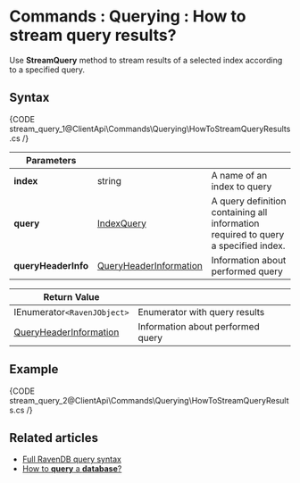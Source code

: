 # Commands : Querying : How to stream query results?

Use **StreamQuery** method to stream results of a selected index according to a specified query.

## Syntax

{CODE stream_query_1@ClientApi\Commands\Querying\HowToStreamQueryResults.cs /}

| Parameters | | |
| ------------- | ------------- | ----- |
| **index** | string | A name of an index to query |
| **query** | [IndexQuery]() | A query definition containing all information required to query a specified index. |
| **queryHeaderInfo** | [QueryHeaderInformation ](../../../glossary/query-header-information) | Information about performed query |

| Return Value | |
| ------------- | ----- |
| IEnumerator`<RavenJObject>` | Enumerator with query results |
| [QueryHeaderInformation ](../../../glossary/query-header-information) | Information about performed query |

## Example

{CODE stream_query_2@ClientApi\Commands\Querying\HowToStreamQueryResults.cs /}

## Related articles

- [Full RavenDB query syntax](../../../indexes/full-query-syntax) 
- [How to **query** a **database**?](../../../client-api/commands/querying/how-to-query-a-database)
